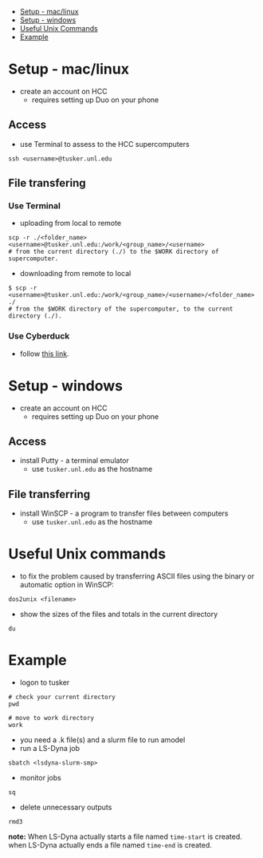* [Setup - mac/linux](https://github.com/K1-ZR/practice-lsdyna#setup---maclinux)  
* [Setup - windows](https://github.com/K1-ZR/practice-lsdyna#setup---windows)  
* [Useful Unix Commands](https://github.com/K1-ZR/practice-lsdyna#useful-unix-commands)
* [Example](https://github.com/K1-ZR/practice-lsdyna#example)  

# Setup - mac/linux
* create an account on HCC
    * requires setting up Duo on your phone
## Access
* use Terminal to assess to the HCC supercomputers
```shell
ssh <username>@tusker.unl.edu
```
## File transfering
### Use Terminal
* uploading from local to remote
```shell
scp -r ./<folder_name> <username>@tusker.unl.edu:/work/<group_name>/<username>
# from the current directory (./) to the $WORK directory of supercomputer.
``` 
* downloading from remote to local
```shell
$ scp -r <username>@tusker.unl.edu:/work/<group_name>/<username>/<folder_name> ./
# from the $WORK directory of the supercomputer, to the current directory (./).
```
### Use Cyberduck
* follow [this link](https://hcc-docs.unl.edu/pages/viewpage.action?pageId=2851290).
# Setup - windows
* create an account on HCC
    * requires setting up Duo on your phone
## Access
* install Putty - a terminal emulator
    * use `tusker.unl.edu` as the hostname
## File transferring
* install WinSCP - a program to transfer files between computers
    * use `tusker.unl.edu` as the hostname

# Useful Unix commands
* to fix the problem caused by transferring ASCII files using the binary or automatic option in WinSCP:
```shell
dos2unix <filename>
```
* show the sizes of the files and totals in the current directory
```shell
du
```
# Example
* logon to tusker
```shell
# check your current directory
pwd

# move to work directory
work
```
* you need a .k file(s) and a slurm file to run amodel
* run a LS-Dyna job
```shell
sbatch <lsdyna-slurm-smp>
```
* monitor jobs
```shell
sq
```
* delete unnecessary outputs
```shell 
rmd3
```
**note:** When LS-Dyna actually starts a file named `time-start` is created.  
          when LS-Dyna actually ends a file named `time-end` is created.

